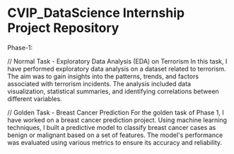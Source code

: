 # CVIP_DataScience Internship Project Repository
Phase-1:

// Normal Task - Exploratory Data Analysis (EDA) on Terrorism
In this task, I have performed exploratory data analysis on a dataset related to terrorism. The aim was to gain insights into the patterns, trends, and factors associated with terrorism incidents. The analysis included data visualization, statistical summaries, and identifying correlations between different variables.

// Golden Task - Breast Cancer Prediction
For the golden task of Phase 1, I have worked on a breast cancer prediction project. Using machine learning techniques, I built a predictive model to classify breast cancer cases as benign or malignant based on a set of features. The model's performance was evaluated using various metrics to ensure its accuracy and reliability.
